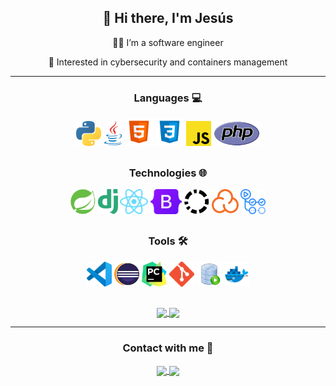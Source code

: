 <div align="center">

## 👋 Hi there, I'm Jesús

👨‍💻 I’m a software engineer

🔭 Interested in cybersecurity and containers management

---

### Languages 💻

<a margin="10" href="https://www.python.org" target="_blank"><img margin="10px" height="40" src="https://github.com/Jesusjbs/Jesusjbs/blob/main/svgs/Python.svg" alt="Python"></a>
<a margin="10" href="https://www.java.com" target="_blank"><img margin="10px" height="40" src="https://github.com/Jesusjbs/Jesusjbs/blob/main/svgs/Java.svg" alt="Java"></a>
<a margin="10" href="https://developer.mozilla.org/en-US/docs/Web/HTML" target="_blank"><img margin="10px" height="45" src="https://github.com/Jesusjbs/Jesusjbs/blob/main/svgs/HTML5.svg" alt="HTML 5"></a>
<a margin="10" href="https://developer.mozilla.org/en-US/docs/Web/CSS" target="_blank"><img margin="10px" height="45" src="https://github.com/Jesusjbs/Jesusjbs/blob/main/svgs/CSS3.svg" alt="CSS 3"></a>
<a margin="10" href="https://developer.mozilla.org/en-US/docs/Web/JavaScript" target="_blank"><img margin="10px" height="40" src="https://github.com/Jesusjbs/Jesusjbs/blob/main/svgs/JavaScript.svg" alt="JavaScript"></a>
<a margin="10" href="https://www.php.net" target="_blank"><img margin="10px" height="40" src="https://github.com/Jesusjbs/Jesusjbs/blob/main/svgs/PHP.svg" alt="PHP"></a>

##

### Technologies 🌐

<a margin="10" href="https://spring.io" target="_blank"><img margin="10px" height="40" src="https://github.com/Jesusjbs/Jesusjbs/blob/main/svgs/Spring.svg" alt="Spring"></a>
<a margin="10" href="https://www.djangoproject.com" target="_blank"><img margin="10px" height="40" src="https://github.com/Jesusjbs/Jesusjbs/blob/main/svgs/Django.svg" alt="Django"></a>
<a margin="10" href="https://reactjs.org" target="_blank"><img margin="10px" height="40" src="https://github.com/Jesusjbs/Jesusjbs/blob/main/svgs/React.svg" alt="React"></a>
<a margin="10" href="https://getbootstrap.com" target="_blank"><img margin="10px" height="40" src="https://github.com/Jesusjbs/Jesusjbs/blob/main/svgs/Bootstrap.svg" alt="Bootstrap"></a>
<a margin="10" href="https://www.codacy.com" target="_blank"><img margin="10px" height="40" src="https://github.com/Jesusjbs/Jesusjbs/blob/main/svgs/Codacy.svg" alt="Codacy"></a>
<a margin="10" href="https://sonarcloud.io" target="_blank"><img margin="10px" height="40" src="https://github.com/Jesusjbs/Jesusjbs/blob/main/svgs/SonarCloud.svg" alt="SonarCloud"></a>
<a margin="10" href="https://github.com/features/actions" target="_blank"><img margin="10px" height="40" src="https://github.com/Jesusjbs/Jesusjbs/blob/main/svgs/GitHubActions.svg" alt="GitHub Actions"></a>

##

### Tools 🛠

<a margin="10" href="https://code.visualstudio.com" target="_blank"><img margin="10px" height="40" src="https://github.com/Jesusjbs/Jesusjbs/blob/main/svgs/VisualStudioCode.svg" alt="VS Code"></a>
<a margin="10" href="https://www.eclipse.org" target="_blank"><img margin="10px" height="40" src="https://github.com/Jesusjbs/Jesusjbs/blob/main/svgs/Eclipse.svg" alt="Eclipse"></a>
<a margin="10" href="https://www.jetbrains.com/pycharm" target="_blank"><img margin="10px" height="40" src="https://github.com/Jesusjbs/Jesusjbs/blob/main/svgs/PyCharm.svg" alt="PyCharm"></a>
<a margin="10" href="https://git-scm.com" target="_blank"><img margin="10px" height="40" src="https://github.com/Jesusjbs/Jesusjbs/blob/main/svgs/Git.svg" alt="Git"></a>
<a margin="10" href="https://www.oracle.com/database/sqldeveloper" target="_blank"><img margin="10px" height="40" src="https://github.com/Jesusjbs/Jesusjbs/blob/main/svgs/SQLDeveloper.svg" alt="SQL Developer"></a>
<a margin="10" href="https://www.docker.com" target="_blank"><img margin="10px" height="40" src="https://github.com/Jesusjbs/Jesusjbs/blob/main/svgs/Docker.svg" alt="Docker"></a>

##

<a href="https://github-readme-stats.vercel.app/api/top-langs/?username=Jesusjbs&layout=compact&theme=react">
  <img align="center" src="https://github-readme-stats.vercel.app/api/top-langs/?username=Jesusjbs&layout=compact&theme=react" />
</a>
<a href="https://github-readme-stats.vercel.app/api?username=Jesusjbs&show_icons=true&count_private=true&theme=react">
  <img align="center" src="https://github-readme-stats.vercel.app/api?username=Jesusjbs&show_icons=true&count_private=true&theme=react" />
</a>

---

### Contact with me 📩

<a href="https://www.linkedin.com/in/jesusjbs" target="_blank">
  <img align="center" src="https://img.shields.io/badge/-LinkedIn-0A66C2?logo=linkedin" />
</a>
<a href="mailto:jesusbarbajbs@gmail.com" target="_blank">
  <img align="center" src="https://img.shields.io/badge/-Email-D14836?logo=gmail&logoColor=white" />
</a>
</div>
